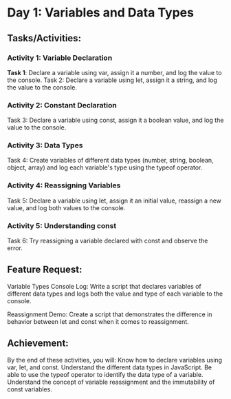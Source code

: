 # Day 1: Variables and Data Types

## Tasks/Activities:
### Activity 1: Variable Declaration

<b>Task 1</b>: Declare a variable using var, assign it a number, and log the value to the console.
Task 2: Declare a variable using let, assign it a string, and log the value to the console.

### Activity 2: Constant Declaration

Task 3: Declare a variable using const, assign it a boolean value, and log the value to the console.

### Activity 3: Data Types

Task 4: Create variables of different data types (number, string, boolean, object, array) and log each variable's type using the typeof operator.

### Activity 4: Reassigning Variables

Task 5: Declare a variable using let, assign it an initial value, reassign a new value, and log both values to the console.

### Activity 5: Understanding const

Task 6: Try reassigning a variable declared with const and observe the error.

## Feature Request:

Variable Types Console Log: Write a script that declares variables of different data types and logs both the value and type of each variable to the console.

Reassignment Demo: Create a script that demonstrates the difference in behavior between let and const when it comes to reassignment.

## Achievement:

By the end of these activities, you will:
Know how to declare variables using var, let, and const.
Understand the different data types in JavaScript.
Be able to use the typeof operator to identify the data type of a variable.
Understand the concept of variable reassignment and the immutability of const variables.